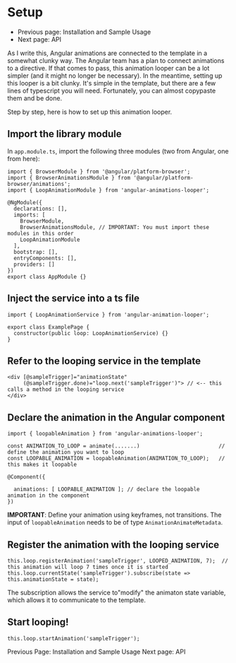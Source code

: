 # Setup

* Previous page: Installation and Sample Usage
* Next page: API

As I write this, Angular animations are connected to the template in a somewhat clunky way. The Angular team has a plan to connect animations to a directive.  If that comes to pass, this animation looper can be a lot simpler (and it might no longer be necessary).  In the meantime, setting up this looper is a bit clunky.  It's simple in the template, but there are a few lines of typescript you will need. Fortunately, you can almost copypaste them and be done.

Step by step, here is how to set up this animation looper.

## Import the library module

In ```app.module.ts```, import the following three modules (two from Angular, one from here):

```
import { BrowserModule } from '@angular/platform-browser';
import { BrowserAnimationsModule } from '@angular/platform-browser/animations';
import { LoopAnimationModule } from 'angular-animations-looper';

@NgModule({
  declarations: [],
  imports: [
    BrowserModule,
    BrowserAnimationsModule, // IMPORTANT: You must import these modules in this order
    LoopAnimationModule
  ],
  bootstrap: [],
  entryComponents: [],
  providers: []
})
export class AppModule {}
```

## Inject the service into a ts file

```
import { LoopAnimationService } from 'angular-animation-looper';

export class ExamplePage {
  constructor(public loop: LoopAnimationService) {}
}
```

## Refer to the looping service in the template

```
<div [@sampleTrigger]="animationState" 
     (@sampleTrigger.done)="loop.next('sampleTrigger')"> // <-- this calls a method in the looping service
</div>
```

## Declare the animation in the Angular component

```
import { loopableAnimation } from 'angular-animations-looper';

const ANIMATION_TO_LOOP = animate(.......)                         // define the animation you want to loop
const LOOPABLE_ANIMATION = loopableAnimation(ANIMATION_TO_LOOP);   // this makes it loopable

@Component({

  animations: [ LOOPABLE_ANIMATION ]; // declare the loopable animation in the component
})
```

**IMPORTANT**: Define your animation using keyframes, not transitions. The input of ```loopableAnimation``` needs to be of type ```AnimationAnimateMetadata```.

## Register the animation with the looping service

```
this.loop.registerAnimation('sampleTrigger', LOOPED_ANIMATION, 7);  // this animation will loop 7 times once it is started
this.loop.currentState('sampleTrigger').subscribe(state => this.animationState = state); 
```
The subscription allows the service to"modify" the animaton state variable, which allows it to communicate to the template.

## Start looping!

```
this.loop.startAnimation('sampleTrigger');
```

Previous Page: Installation and Sample Usage
Next page: API
